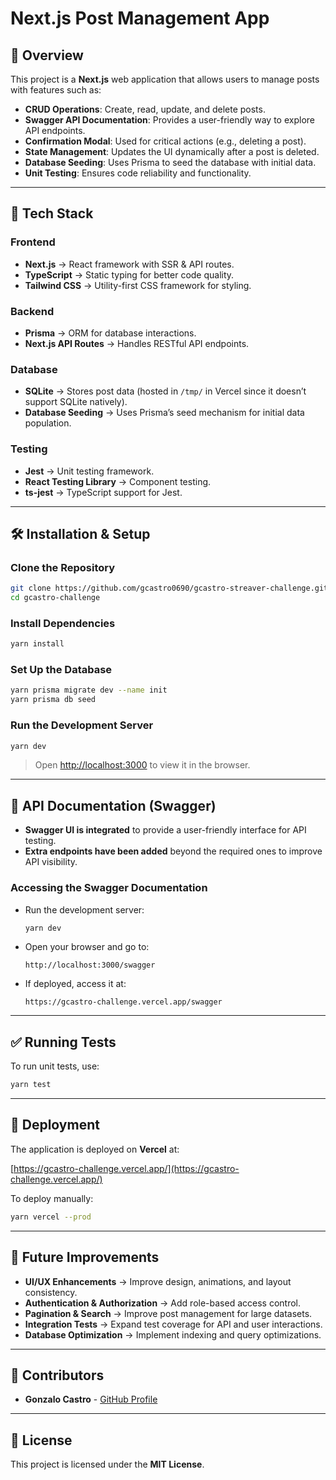 # Next.js Post Management App

## 📌 Overview
This project is a **Next.js** web application that allows users to manage posts with features such as:

- **CRUD Operations**: Create, read, update, and delete posts.
- **Swagger API Documentation**: Provides a user-friendly way to explore API endpoints.
- **Confirmation Modal**: Used for critical actions (e.g., deleting a post).
- **State Management**: Updates the UI dynamically after a post is deleted.
- **Database Seeding**: Uses Prisma to seed the database with initial data.
- **Unit Testing**: Ensures code reliability and functionality.

---

## 🚀 Tech Stack
### **Frontend**
- **Next.js** → React framework with SSR & API routes.
- **TypeScript** → Static typing for better code quality.
- **Tailwind CSS** → Utility-first CSS framework for styling.

### **Backend**
- **Prisma** → ORM for database interactions.
- **Next.js API Routes** → Handles RESTful API endpoints.

### **Database**
- **SQLite** → Stores post data (hosted in `/tmp/` in Vercel since it doesn’t support SQLite natively).
- **Database Seeding** → Uses Prisma’s seed mechanism for initial data population.

### **Testing**
- **Jest** → Unit testing framework.
- **React Testing Library** → Component testing.
- **ts-jest** → TypeScript support for Jest.

---

## 🛠️ Installation & Setup
### **Clone the Repository**
```bash
git clone https://github.com/gcastro0690/gcastro-streaver-challenge.git
cd gcastro-challenge
```

### **Install Dependencies**
```bash
yarn install
```

### **Set Up the Database**
```bash
yarn prisma migrate dev --name init
yarn prisma db seed
```

### **Run the Development Server**
```bash
yarn dev
```
> Open [http://localhost:3000](http://localhost:3000) to view it in the browser.

---

## 📖 API Documentation (Swagger)
- **Swagger UI is integrated** to provide a user-friendly interface for API testing.
- **Extra endpoints have been added** beyond the required ones to improve API visibility.

### **Accessing the Swagger Documentation**
- Run the development server:
  ```bash
  yarn dev
  ```
- Open your browser and go to:
  ```
  http://localhost:3000/swagger
  ```
- If deployed, access it at:
  ```
  https://gcastro-challenge.vercel.app/swagger
  ```

---

## ✅ Running Tests
To run unit tests, use:
```bash
yarn test
```

---

## 🚀 Deployment
The application is deployed on **Vercel** at:
  
  [https://gcastro-challenge.vercel.app/](https://gcastro-challenge.vercel.app/)
  
  To deploy manually:
```bash
yarn vercel --prod
```

---

## 🔮 Future Improvements
- **UI/UX Enhancements** → Improve design, animations, and layout consistency.
- **Authentication & Authorization** → Add role-based access control.
- **Pagination & Search** → Improve post management for large datasets.
- **Integration Tests** → Expand test coverage for API and user interactions.
- **Database Optimization** → Implement indexing and query optimizations.

---

## 👥 Contributors
- **Gonzalo Castro** - [GitHub Profile](https://github.com/gcastro0690)

---

## 📜 License
This project is licensed under the **MIT License**.

